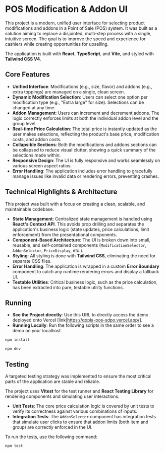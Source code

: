 # POS Modification & Addon UI

This project is a modern, unified user interface for selecting product modifications and addons in a Point of Sale (POS) system. It was built as a solution aiming to replace a disjointed, multi-step process with a single, intuitive screen. The goal is to improve the speed and experience for cashiers while creating opportunities for upselling.

The application is built with **React**, **TypeScript**, and **Vite**, and styled with **Tailwind CSS V4**.

## Core Features

-   **Unified Interface**: Modifications (e.g., size, flavor) and addons (e.g., extra toppings) are managed on a single, clean screen.
-   **Dynamic Modification Selection**: Users can select one option per modification type (e.g., "Extra large" for size). Selections can be changed at any time.
-   **Addon Management**: Users can increment and decrement addons. The logic correctly enforces limits at both the individual addon level and the group level.
-   **Real-time Price Calculation**: The total price is instantly updated as the user makes selections, reflecting the product's base price, modification costs, and addon costs.
-   **Collapsible Sections**: Both the modifications and addons sections can be collapsed to reduce visual clutter, showing a quick summary of the selections made within.
-   **Responsive Design**: The UI is fully responsive and works seamlessly on various screen aspect ratios.
-   **Error Handling**: The application includes error handling to gracefully manage issues like invalid data or rendering errors, preventing crashes.

## Technical Highlights & Architecture

This project was built with a focus on creating a clean, scalable, and maintainable codebase.

-   **State Management**: Centralized state management is handled using **React's Context API**. This avoids prop drilling and separates the application's business logic (state updates, price calculations, limit enforcement) from the presentational components.
-   **Component-Based Architecture**: The UI is broken down into small, reusable, and self-contained components (`ModificationSelector`, `AddonSelector`, `PriceDisplay`, etc.).
-   **Styling**: All styling is done with **Tailwind CSS**, eliminating the need for separate CSS files.
-   **Error Handling**: The application is wrapped in a custom **Error Boundary** component to catch any runtime rendering errors and display a fallback UI.
-   **Testable Utilities**: Critical business logic, such as the price calculation, has been extracted into pure, testable utility functions.

## Running
- **See the Project directly**: Use this URL to directly access the demo deployed onto Vercel [link|https://qopla-pos-sdpo.vercel.app/].
- **Running Locally**: Run the following scripts in the same order to see a demo on your localhost

```bash
npm install

npm dev
```

## Testing

A targeted testing strategy was implemented to ensure the most critical parts of the application are stable and reliable.

The project uses **Vitest** for the test runner and **React Testing Library** for rendering components and simulating user interactions.

-   **Unit Tests**: The core price calculation logic is covered by unit tests to verify its correctness against various combinations of inputs.
-   **Integration Tests**: The `AddonSelector` component has integration tests that simulate user clicks to ensure that addon limits (both item and group) are correctly enforced in the UI.

To run the tests, use the following command:

```bash
npm test
```